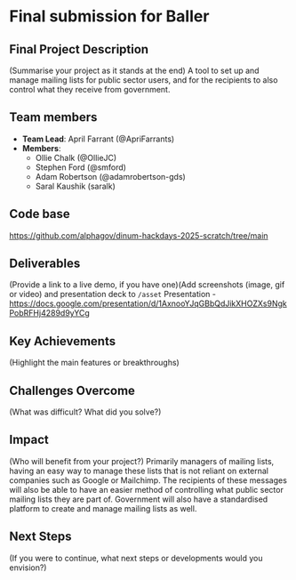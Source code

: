 # Final submission for Baller
## Final Project Description
(Summarise your project as it stands at the end)
A tool to set up and manage mailing lists for public sector users, and for the recipients to also control what they receive from government.
## Team members
* **Team Lead**: April Farrant (@ApriFarrants)
* **Members**:
  * Ollie Chalk (@OllieJC)
  * Stephen Ford (@smford)
  * Adam Robertson (@adamrobertson-gds)
  * Saral Kaushik (saralk)
## Code base
https://github.com/alphagov/dinum-hackdays-2025-scratch/tree/main
## Deliverables
(Provide a link to a live demo, if you have one)(Add screenshots (image, gif or video) and presentation deck to `/asset`
Presentation - https://docs.google.com/presentation/d/1AxnooYJqGBbQdJikXHOZXs9NgkPobRFHj4289d9yYCg
## Key Achievements
(Highlight the main features or breakthroughs)
## Challenges Overcome
(What was difficult? What did you solve?)
## Impact
(Who will benefit from your project?)
Primarily managers of mailing lists, having an easy way to manage these lists that is not reliant on external companies such as Google or Mailchimp. The recipients of these messages will also be able to have an easier method of controlling what public sector mailing lists they are part of. Government will also have a standardised platform to create and manage mailing lists as well.
## Next Steps
(If you were to continue, what next steps or developments would you envision?)
